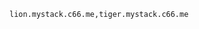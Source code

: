 <!-- layout:code post: mongodb-replica-sets_environment-variables -->

```
lion.mystack.c66.me,tiger.mystack.c66.me
```

